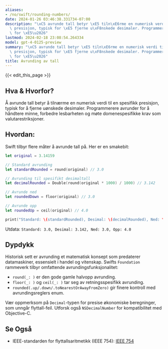 ```yaml
---
aliases:
- /no/swift/rounding-numbers/
date: 2024-01-26 03:46:38.331734-07:00
description: "\xC5 avrunde tall betyr \xE5 tiln\xE6rme en numerisk verdi til en spesifikk\
  \ presisjon, typisk for \xE5 fjerne u\xF8nskede desimaler. Programmerere avrunder\
  \ for \xE5\u2026"
lastmod: 2024-02-18 23:08:54.264334
model: gpt-4-0125-preview
summary: "\xC5 avrunde tall betyr \xE5 tiln\xE6rme en numerisk verdi til en spesifikk\
  \ presisjon, typisk for \xE5 fjerne u\xF8nskede desimaler. Programmerere avrunder\
  \ for \xE5\u2026"
title: Avrunding av tall
---
```


{{< edit_this_page >}}

## Hva & Hvorfor?

Å avrunde tall betyr å tilnærme en numerisk verdi til en spesifikk presisjon, typisk for å fjerne uønskede desimaler. Programmerere avrunder for å håndtere minne, forbedre lesbarheten og møte domenespesifikke krav som valutarestriksjoner.

## Hvordan:

Swift tilbyr flere måter å avrunde tall på. Her er en smakebit:

```Swift
let original = 3.14159

// Standard avrunding
let standardRounded = round(original) // 3.0

// Avrunding til spesifikt desimaltall
let decimalRounded = Double(round(original * 1000) / 1000) // 3.142

// Avrunde ned
let roundedDown = floor(original) // 3.0

// Avrunde opp
let roundedUp = ceil(original) // 4.0

print("Standard: \(standardRounded), Desimal: \(decimalRounded), Ned: \(roundedDown), Opp: \(roundedUp)")
```

Utdata: `Standard: 3.0, Desimal: 3.142, Ned: 3.0, Opp: 4.0`

## Dypdykk

Historisk sett er avrunding et matematisk konsept som predaterer datamaskiner, essensielt i handel og vitenskap. Swifts `Foundation` rammeverk tilbyr omfattende avrundingsfunksjonalitet:

- `round(_: )` er den gode gamle halvopp avrunding.
- `floor(_: )` og `ceil(_: )` tar seg av retningsspesifikk avrunding.
- `rounded(.up/.down/.toNearestOrAwayFromZero)` gir finere kontroll med avrundingsreglers enum.

Vær oppmerksom på `Decimal`-typen for presise økonomiske beregninger, som unngår flyttall-feil. Utforsk også `NSDecimalNumber` for kompatibilitet med Objective-C.

## Se Også

- IEEE-standarden for flyttallsaritmetikk (IEEE 754): [IEEE 754](https://ieeexplore.ieee.org/document/4610935)
